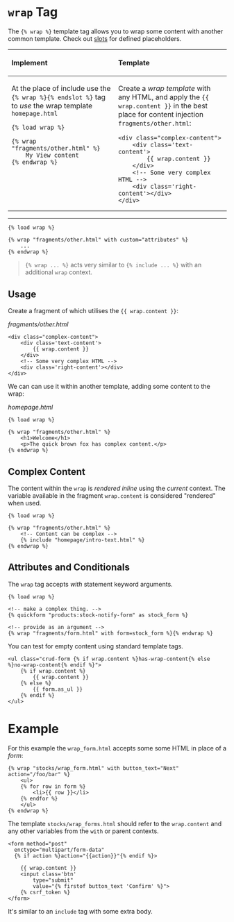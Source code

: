 # `wrap` Tag

The `{% wrap %}` template tag allows you to wrap some content with another common template. Check out [slots](./wrap-slots.md) for defined placeholders.


<table style="width: 100%">
<thead><tr>
  <th align="left">

  Implement

  </th>
  <th align="left">

  Template

  </th>
</tr></thead>
<tbody>
<tr valign="top">
<td>

At the place of include use the `{% wrap %}{% endslot %}` tag to _use_ the wrap template `homepage.html`

```jinja
{% load wrap %}

{% wrap "fragments/other.html" %}
    My View content
{% endwrap %}
```

</td>
<td>

Create a _wrap template_ with any HTML, and apply the `{{ wrap.content }}` in the best place for content injection `fragments/other.html`:

```jinja2
<div class="complex-content">
    <div class='text-content'>
        {{ wrap.content }}
    </div>
    <!-- Some very complex HTML -->
    <div class='right-content'></div>
</div>
```

</td>
</tr>
<tr>

</tr>
</tbody></table>

---

```jinja
{% load wrap %}

{% wrap "fragments/other.html" with custom="attributes" %}
    ...
{% endwrap %}
```

> `{% wrap ... %}` acts very similar to `{% include ... %}` with an additional `wrap` context.

## Usage

Create a fragment of which utilises the `{{ wrap.content }}`:

_fragments/other.html_
```jinja2
<div class="complex-content">
    <div class='text-content'>
        {{ wrap.content }}
    </div>
    <!-- Some very complex HTML -->
    <div class='right-content'></div>
</div>
```

We can can use it within another template, adding some content to the wrap:

_homepage.html_
```jinja2
{% load wrap %}

{% wrap "fragments/other.html" %}
    <h1>Welcome</h1>
    <p>The quick brown fox has complex content.</p>
{% endwrap %}
```

## Complex Content

The content within the `wrap` is _rendered inline_ using the _current_ context. The variable available in the fragment `wrap.content` is considered "rendered" when used.


```jinja2
{% load wrap %}

{% wrap "fragments/other.html" %}
    <!-- Content can be complex -->
    {% include "homepage/intro-text.html" %}
{% endwrap %}
```


## Attributes and Conditionals

The `wrap` tag accepts _with_ statement keyword arguments.

```jinja2
{% load wrap %}

<!-- make a complex thing. -->
{% quickform "products:stock-notify-form" as stock_form %}

<!-- provide as an argument -->
{% wrap "fragments/form.html" with form=stock_form %}{% endwrap %}
```

You can test for empty content using standard template tags.

```jinja2
<ul class="crud-form {% if wrap.content %}has-wrap-content{% else %}no-wrap-content{% endif %}">
    {% if wrap.content %}
        {{ wrap.content }}
    {% else %}
        {{ form.as_ul }}
    {% endif %}
</ul>
```

# Example

For this example the `wrap_form.html` accepts some some HTML in place of a _form_:

```jinja2
{% wrap "stocks/wrap_form.html" with button_text="Next"  action="/foo/bar" %}
    <ul>
    {% for row in form %}
        <li>{{ row }}</li>
    {% endfor %}
    </ul>
{% endwrap %}
```

The template `stocks/wrap_forms.html` should refer to the `wrap.content` and any other variables from the `with` or parent contexts.

```jinja2
<form method="post"
  enctype="multipart/form-data"
  {% if action %}action="{{action}}"{% endif %}>

    {{ wrap.content }}
    <input class='btn'
        type="submit"
        value="{% firstof button_text 'Confirm' %}">
    {% csrf_token %}
</form>
```

It's similar to an `include` tag with some extra body.
